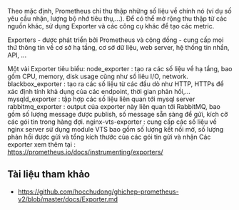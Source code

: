 Theo mặc định, Prometheus chỉ thu thập những số liệu về chính nó (ví dụ số yêu cầu nhận, lượng bộ nhớ tiêu thụ,...). Để có thể mở rộng thu thập từ các nguồn khác, sử dụng Exporter và các công cụ khác để tạo các metric.

Exporters - được phát triển bởi Prometheus và cộng đồng - cung cấp mọi thứ thông tin về cơ sở hạ tầng, cơ sở dữ liệu, web server, hệ thống tin nhắn, API, ...

Một vài Exporter tiêu biểu:
node_exporter : tạo ra các số liệu về hạ tầng, bao gồm CPU, memory, disk usage cũng như số liêu I/O, network.
blackbox_exporter : tạo ra các số liệu từ các đầu dò như HTTP, HTTPs để xác định tính khả dụng của các endpoint, thời gian phản hồi,...
mysqld_exporter : tập hợp các số liệu liên quan tới mysql server
rabbitmq_exporter : output của exporter này liên quan tới RabbitMQ, bao gồm số lượng message được publish, số message sẵn sàng để gửi, kích cỡ các gói tin trong hàng đợi.
nginx-vts-exporter : cung cấp các số liệu về nginx server sử dụng module VTS bao gồm số lượng kết nối mở, số lượng phản hồi được gửi và tổng kích thước của các gói tin gửi và nhận
Các exporter xem thêm tại : https://prometheus.io/docs/instrumenting/exporters/

## Tài liệu tham khảo
- https://github.com/hocchudong/ghichep-prometheus-v2/blob/master/docs/Exporter.md
